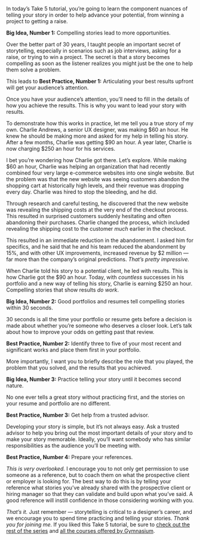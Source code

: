 In today’s Take 5 tutorial, you’re going to learn the component nuances of telling your story in order to help advance your potential, from winning a project to getting a raise.

**Big Idea, Number 1:** Compelling stories lead to more opportunities.

Over the better part of 30 years, I taught people an important secret of storytelling, especially in scenarios such as job interviews, asking for a raise, or trying to win a project. The secret is that a story becomes compelling as soon as the listener realizes you might just be the one to help them solve a problem.

This leads to **Best Practice, Number 1:** Articulating your best results upfront will get your audience’s attention.

Once you have your audience’s attention, you’ll need to fill in the details of how you achieve the results. This is why you want to lead your story with results.

To demonstrate how this works in practice, let me tell you a true story of my own. Charlie Andrews, a senior UX designer, was making $60 an hour. He knew he should be making more and asked for my help in telling his story. After a few months, Charlie was getting $90 an hour. A year later, Charlie is now charging $250 an hour for his services.

I bet you’re wondering how Charlie got there. Let’s explore. While making $60 an hour, Charlie was helping an organization that had recently combined four very large e-commerce websites into one single website. But the problem was that the new website was seeing customers abandon the shopping cart at historically high levels, and their revenue was dropping every day. Charlie was hired to stop the bleeding, and he did.

Through research and careful testing, he discovered that the new website was revealing the shipping costs at the very end of the checkout process. This resulted in surprised customers suddenly hesitating and often abandoning their purchases. Charlie changed the process, which included revealing the shipping cost to the customer *much* earlier in the checkout.

This resulted in an immediate reduction in the abandonment. I asked him for specifics, and he said that he and his team reduced the abandonment by 15%, and with other UX improvements, increased revenue by $2 million — far more than the company’s original predictions. *That’s pretty impressive.*

When Charlie told his story to a potential client, he led with results. This is how Charlie got the $90 an hour. Today, with *countless* successes in his portfolio and a new way of telling his story, Charlie is earning $250 an hour. Compelling stories that show results *do work*.

**Big Idea, Number 2:** Good portfolios and resumes tell compelling stories within 30 seconds.

30 seconds is all the time your portfolio or resume gets before a decision is made about whether you’re someone who deserves a closer look. Let’s talk about how to improve your odds on getting past that review.

**Best Practice, Number 2:** Identify three to five of your most recent and significant works and place them first in your portfolio.

More importantly, I want you to briefly describe the role that you played, the problem that you solved, and the results that you achieved.

**Big Idea, Number 3:** Practice telling your story until it becomes second nature.

No one ever tells a great story without practicing first, and the stories on your resume and portfolio are no different.

**Best Practice, Number 3:** Get help from a trusted advisor.

Developing your story is simple, but it’s not always easy. Ask a trusted advisor to help you bring out the most important details of your story and to make your story memorable. Ideally, you’ll want somebody who has similar responsibilities as the audience you’ll be meeting with.

**Best Practice, Number 4:** Prepare your references.

*This is very overlooked.* I encourage you to not only get permission to use someone as a reference, but to coach them on what the prospective client or employer is looking for. The best way to do this is by telling your reference what stories you’ve already shared with the prospective client or hiring manager so that they can validate and build upon what you’ve said. A good reference will instill confidence in those considering working with you.

*That’s it.* Just remember — storytelling is critical to a designer’s career, and we encourage you to spend time practicing and telling your stories. *Thank you for joining me.* If you liked this Take 5 tutorial, be sure to [check out the rest of the series][1] and [all the courses offered by Gymnasium][2].

[0]: #tutorial-resources
[1]: /courses/take5/
[2]: /courses/
